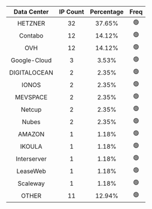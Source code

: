| Data Center | IP Count | Percentage | Freq |
|:------------:|:--------:|:-----------:|:-----:|
| HETZNER | 32 | 37.65% | 🟢 |
| Contabo | 12 | 14.12% | 🟢 |
| OVH | 12 | 14.12% | 🟢 |
| Google-Cloud | 3 | 3.53% | 🟢 |
| DIGITALOCEAN | 2 | 2.35% | 🟢 |
| IONOS | 2 | 2.35% | 🟢 |
| MEVSPACE | 2 | 2.35% | 🟢 |
| Netcup | 2 | 2.35% | 🟢 |
| Nubes | 2 | 2.35% | 🟢 |
| AMAZON | 1 | 1.18% | 🟢 |
| IKOULA | 1 | 1.18% | 🟢 |
| Interserver | 1 | 1.18% | 🟢 |
| LeaseWeb | 1 | 1.18% | 🟢 |
| Scaleway | 1 | 1.18% | 🟢 |
| OTHER | 11 | 12.94% | 🟢 |